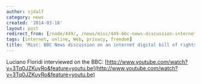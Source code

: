 ```yaml
---
author: sjdalf
category: news
created: '2014-03-18'
layout: post
redirect_from: [/node/449/, /news/misc/449-bbc-news-discussion-internet-digital-bill-rights/]
tags: [internet, online, Web, privacy, freedom]
title: 'Misc: BBC News discussion on an internet digital bill of rights'
---
```

Luciano Floridi interviewed on the BBC:
[http://www.youtube.com/watch?v=3Tq0JZKuyRo&feature=youtu.be](http://www.youtube.com/watch?v=3Tq0JZKuyRo&feature=youtu.be)

